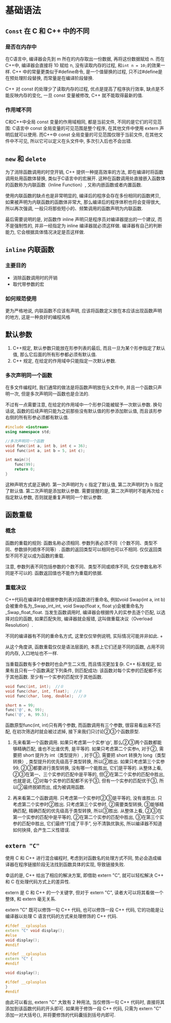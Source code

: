 # 基础语法

## `Const` 在 C 和 C++ 中的不同

### 是否在内存中

在C语言中, 编译器会先到 m 所在的内存取出一份数据, 再将这份数据赋给 n. 而在C++中, 编译器会直接将 10 赋给 n, 没有读取内存的过程, 和`int n = 10;`的效果一样. C++ 中的常量更类似于#define命令, 是一个值替换的过程, 只不过#define是在预处理阶段替换, 而常量是在编译阶段替换.

C++ 对 const 的处理少了读取内存的过程, 优点是提高了程序执行效率, 缺点是不能反映内存的变化, 一旦 const 变量被修改, C++ 就不能取得最新的值.

### 作用域不同

C和C++中全局 const 变量的作用域相同, 都是当前文件, 不同的是它们的可见范围: C语言中 const 全局变量的可见范围是整个程序, 在其他文件中使用 extern 声明后就可以使用. 而C++中 const 全局变量的可见范围仅限于当前文件, 在其他文件中不可见, 所以它可以定义在头文件中, 多次引入后也不会出错.

## `new` 和 `delete`

为了消除函数调用的时空开销, C++ 提供一种提高效率的方法, 即在编译时将函数调用处用函数体替换, 类似于C语言中的宏展开. 这种在函数调用处直接嵌入函数体的函数称为内联函数（Inline Function）, 又称内嵌函数或者内置函数.

使用内联函数的缺点也是非常明显的, 编译后的程序会存在多份相同的函数拷贝, 如果被声明为内联函数的函数体非常大, 那么编译后的程序体积也将会变得很大, 所以再次强调, 一般只将那些短小的、频繁调用的函数声明为内联函数.

最后需要说明的是, 对函数作 inline 声明只是程序员对编译器提出的一个建议, 而不是强制性的, 并非一经指定为 inline 编译器就必须这样做. 编译器有自己的判断能力, 它会根据具体情况决定是否这样做.

## `inline` 内联函数

### 主要目的

- 消除函数调用时的开销
- 取代带参数的宏

### 如何规范使用

更为严格地说, 内联函数不应该有声明, 应该将函数定义放在本应该出现函数声明的地方, 这是一种良好的编程风格

## 默认参数

1. C++规定, 默认参数只能放在形参列表的最后, 而且一旦为某个形参指定了默认值, 那么它后面的所有形参都必须有默认值.
2. C++ 规定, 在给定的作用域中只能指定一次默认参数.

### 多次声明同一个函数

在多文件编程时, 我们通常的做法是将函数声明放在头文件中, 并且一个函数只声明一次, 但是多次声明同一函数也是合法的.

不过有一点需要注意, 在给定的作用域中一个形参只能被赋予一次默认参数. 换句话说, 函数的后续声明只能为之前那些没有默认值的形参添加默认值, 而且该形参右侧的所有形参必须都有默认值.

```c++
#include <iostream>
using namespace std;

//多次声明同一个函数
void func(int a, int b, int c = 36);
void func(int a, int b = 5, int c);

int main(){
    func(99);
    return 0;
}
```

这种声明方式是正确的. 第一次声明时为 c 指定了默认值, 第二次声明时为 b 指定了默认值. 第二次声明是添加默认参数. 需要提醒的是, 第二次声明时不能再次给 c 指定默认参数, 否则就是重复声明同一个默认参数.

## 函数重载

### 概念

函数的重载的规则:
函数名称必须相同.
参数列表必须不同（个数不同、类型不同、参数排列顺序不同等）.
函数的返回类型可以相同也可以不相同.
仅仅返回类型不同不足以成为函数的重载.

注意, 参数列表不同包括参数的个数不同、类型不同或顺序不同, 仅仅参数名称不同是不可以的. 函数返回值也不能作为重载的依据.

### 重载决议

C++代码在编译时会根据参数列表对函数进行重命名, 例如void Swap(int a, int b)会被重命名为_Swap_int_int, void Swap(float x, float y)会被重命名为_Swap_float_float. 当发生函数调用时, 编译器会根据传入的实参去逐个匹配, 以选择对应的函数, 如果匹配失败, 编译器就会报错, 这叫做重载决议（Overload Resolution）.

不同的编译器有不同的重命名方式, 这里仅仅举例说明, 实际情况可能并非如此. +

从这个角度讲, 函数重载仅仅是语法层面的, 本质上它们还是不同的函数, 占用不同的内存, 入口地址也不一样.

当重载函数有多个参数时也会产生二义性, 而且情况更加复杂. C++ 标准规定, 如果有且只有一个函数满足下列条件, 则匹配成功:
该函数对每个实参的匹配都不劣于其他函数.
至少有一个实参的匹配优于其他函数.

```c++
void func(int, int);  //①
void func(char, int, float);  //②
void func(char, long, double);  //③

short n = 99;
func('@', n, 99);
func('@', n, 99.5);
```

函数原型func(int, int)只有两个参数, 而函数调用有三个参数, 很容易看出来不匹配, 在初次筛选时就会被过滤掉, 接下来我们只讨论②③个函数原型.

1. 先来看第一个函数调用. 如果只考虑第一个实参'@', 那么②③两个函数都能够精确匹配, 谁也不比谁优秀, 是平等的. 如果只考虑第二个实参n, 对于②, 需要把 short 提升为 int（类型提升）, 对于③, 需要把 short 转换为 long（类型转换）, 类型提升的优先级高于类型转换, 所以②胜出. 如果只考虑第三个实参99, ②③都要进行类型转换, 没有哪一个能胜出, 它们是平等的.
从整体上看, ②③在第一、三个实参的匹配中是平等的, 但②在第二个实参的匹配中胜出, 也就是说, ②对每个实参的匹配都不劣于③, 但有一个实参的匹配优于③, 所以②最终脱颖而出, 成为被调用函数.

1. 再来看第二个函数调用. 只考虑第一个实参时②③是平等的, 没有谁胜出. 只考虑第二个实参时②胜出. 只考虑第三个实参时, ②需要类型转换, ③能够精确匹配, 精确匹配的优先级高于类型转换, 所以③胜出.
从整体上看, ②③在第一个实参的匹配中是平等的, ②在第二个实参的匹配中胜出, ③在第三个实参的匹配中胜出, 它们最终“打成了平手”, 分不清孰优孰劣, 所以编译器不知道如何抉择, 会产生二义性错误.

## `extern "C"`

使用 C 和 C++ 进行混合编程时, 考虑到对函数名的处理方式不同, 势必会造成编译器在程序链接阶段无法找到函数具体的实现, 导致链接失败.

幸运的是, C++ 给出了相应的解决方案, 即借助 extern "C", 就可以轻松解决 C++ 和 C 在处理代码方式上的差异性.

extern 是 C 和 C++ 的一个关键字, 但对于 extern "C", 读者大可以将其看做一个整体, 和 extern 毫无关系.

extern "C" 既可以修饰一句 C++ 代码, 也可以修饰一段 C++ 代码, 它的功能是让编译器以处理 C 语言代码的方式来处理修饰的 C++ 代码.

```c++
#ifdef __cplusplus
extern "C" void display();
#else
void display();
#endif
```

```c++
#ifdef __cplusplus
extern "C" {
#endif

void display();

#ifdef __cplusplus
}
#endif
```

由此可以看出, extern "C" 大致有 2 种用法, 当仅修饰一句 C++ 代码时, 直接将其添加到该函数代码的开头即可. 如果用于修饰一段 C++ 代码, 只需为 extern "C" 添加一对大括号{}, 并将要修饰的代码囊括到括号内即可.
